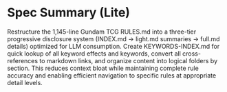 # Spec Summary (Lite)

Restructure the 1,145-line Gundam TCG RULES.md into a three-tier progressive disclosure system (INDEX.md → light.md summaries → full.md details) optimized for LLM consumption. Create KEYWORDS-INDEX.md for quick lookup of all keyword effects and keywords, convert all cross-references to markdown links, and organize content into logical folders by section. This reduces context bloat while maintaining complete rule accuracy and enabling efficient navigation to specific rules at appropriate detail levels.
